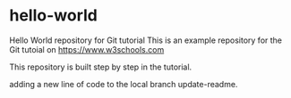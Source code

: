   # hello-world
Hello World repository for Git tutorial
This is an example repository for the Git tutoial on https://www.w3schools.com

This repository is built step by step in the tutorial.

adding a new line of code to the local branch update-readme.